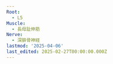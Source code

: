 ```yaml
---
Root:
  - L5
Muscle:
  - 長母趾伸筋
Nerve:
  - 深腓骨神経
lastmod: '2025-04-06'
last_edited: 2025-02-27T00:00:00.000Z
---
```



